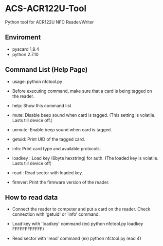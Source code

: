 # ACS-ACR122U-Tool
Python tool for ACR122U NFC Reader/Writer

## Enviroment
* pyscard 1.9.4
* python 2.7.10

## Command List (Help Page)
* usage: python nfctool.py <command>

* Before executing command, make sure that a card is being tagged on the reader.

* help: Show this command list

* mute: Disable beep sound when card is tagged. (This setting is volatile. Lasts till device off.)

* unmute: Enable beep sound when card is tagged.

* getuid: Print UID of the tagged card.

* info: Print card type and available protocols.

* loadkey <key>: Load key <key> (6byte hexstring) for auth. (The loaded key is volatile. Lasts till device off)

* read <sector>: Read sector <sector> with loaded key.

* firmver: Print the firmware version of the reader.

## How to read data
* Connect the reader to computer and put a card on the reader. Check connection with 'getuid' or 'info' command.

* Load key with 'loadkey' command (ex) python nfctool.py loadkey FFFFFFFFFFFF)

* Read sector with 'read' command (ex) python nfctool.py read 4)
